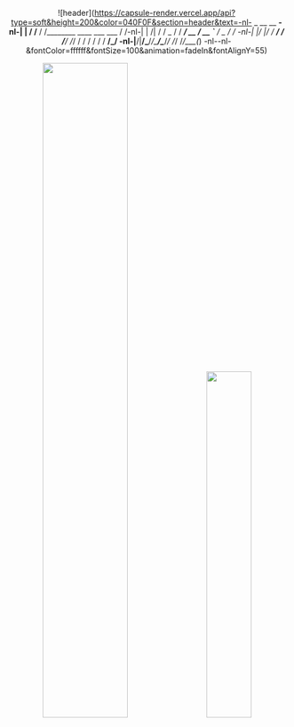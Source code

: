 <div align="center">

![header](https://capsule-render.vercel.app/api?type=soft&height=200&color=040F0F&section=header&text=-nl- _       __     __                          __-nl-| |     / /__  / /________  ____ ___  ___  / /-nl-| | /| / / _ \/ / ___/ __ \/ __ `__ \/ _ \/ / -nl-| |/ |/ /  __/ / /__/ /_/ / / / / / /  __/_/  -nl-|__/|__/\___/_/\___/\____/_/ /_/ /_/\___(_)   -nl--nl-&fontColor=ffffff&fontSize=100&animation=fadeIn&fontAlignY=55)


</div>

<div align="center">

<div class='container'>
<img style="height: auto; width: 55%;" class="img" src="https://github-readme-stats.vercel.app/api?username=lakP44&show_icons=true&theme=blue-green" />
&nbsp;
&nbsp;
<img style="height: auto; width: 40%;" class="img" src="https://github-readme-stats.vercel.app/api/top-langs/?username=lakP44&theme=blue-green&langs_count=8&layout=compact" /></div>
</div>
</div>
<!--**lakP44/lakP44** is a ✨ _special_ ✨ repository because its `README.md` (this file) appears on your GitHub profile.

Here are some ideas to get you started:

- 🔭 I’m currently working on ...
- 🌱 I’m currently learning ...
- 👯 I’m looking to collaborate on ...
- 🤔 I’m looking for help with ...
- 💬 Ask me about ...
- 📫 How to reach me: ...
- 😄 Pronouns: ...
- ⚡ Fun fact: ...
-->
